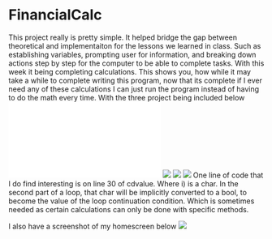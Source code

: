 # FinancialCalc
 This project really is pretty simple. It helped bridge the gap between theoretical and implementaiton for the lessons we learned in class. Such as establishing variables, prompting user for information, and breaking down actions step by step for the computer to be able to complete tasks. With this week it being completing calculations. This shows you, how while it may take a while to complete writing this program, now that its complete if I ever need any of these calculations I can just run the program instead of having to do the math every time. With the three project being included below
![](images/annuityValue.java)
![](images/annuitycalc.png)
![](images/cdvalue.png)
![](images/mortagecalc.png)
One line of code that I do find interesting is on line 30 of cdvalue. Where i) is a char. In the second part of a loop, that char will be implicitly converted to a bool, to become the value of the loop continuation condition. Which is sometimes needed as certain calculations can only be done with specific methods.

I also have a screenshot of my homescreen below
![](images/homescreen.png)
